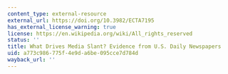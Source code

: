 ```yaml
---
content_type: external-resource
external_url: https://doi.org/10.3982/ECTA7195
has_external_license_warning: true
license: https://en.wikipedia.org/wiki/All_rights_reserved
status: ''
title: What Drives Media Slant? Evidence from U.S. Daily Newspapers
uid: a773c986-775f-4e9d-a6be-095cce7d784d
wayback_url: ''
---
```

